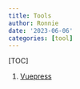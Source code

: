 ```yaml
---
title: Tools
author: Ronnie
date: '2023-06-06'
categories: [tool]
---
```


[TOC]

1. [Vuepress](/Tools/Vuepress/README.md)
